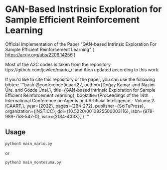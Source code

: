 # GAN-Based Instrinsic Exploration for Sample Efficient Reinforcement Learning
Official Implementation of the Paper "GAN-based Intrinsic Exploration For Sample Efficient Reinforcement Learning" ( https://arxiv.org/abs/2206.14256 )

Most of the A2C codes is taken from the repository ttps://github.com/jcwleo/mario_rl and then updated according to this work.

If you'd like to cite this repository or the paper, you can use the following bibtex:
'''bash
  @conference{icaart22,
    author={Doğay Kamar. and Nazím Üre. and Gözde Ünal.},
    title={GAN-based Intrinsic Exploration for Sample Efficient Reinforcement Learning},
    booktitle={Proceedings of the 14th International Conference on Agents and Artificial Intelligence - Volume 2: ICAART,},
    year={2022},
    pages={264-272},
    publisher={SciTePress},
    organization={INSTICC},
    doi={10.5220/0010825500003116},
    isbn={978-989-758-547-0},
    issn={2184-433X},
  }
'''
## Usage
```bash
python3 main_mario.py
```
or
```bash
python3 main_montezuma.py
```
